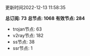 更新时间2022-12-13 11:58:35

**总订阅: 73**
**总节点: 1068**
**有效节点: 284**
- trojan节点: 63
- v2ray节点: 182
- ss节点: 38
- ssr节点: 1
